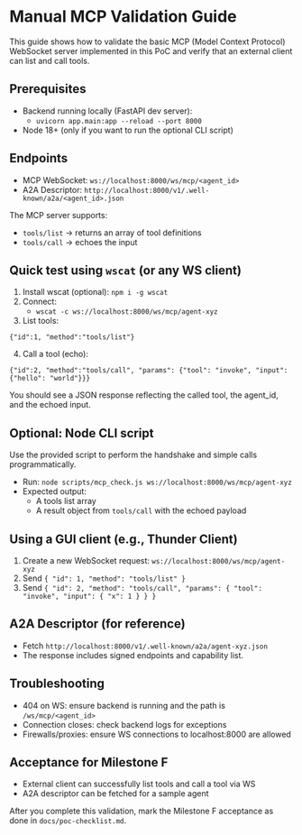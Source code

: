 # Manual MCP Validation Guide

This guide shows how to validate the basic MCP (Model Context Protocol) WebSocket server implemented in this PoC and verify that an external client can list and call tools.

## Prerequisites
- Backend running locally (FastAPI dev server):
  - `uvicorn app.main:app --reload --port 8000`
- Node 18+ (only if you want to run the optional CLI script)

## Endpoints
- MCP WebSocket: `ws://localhost:8000/ws/mcp/<agent_id>`
- A2A Descriptor: `http://localhost:8000/v1/.well-known/a2a/<agent_id>.json`

The MCP server supports:
- `tools/list` → returns an array of tool definitions
- `tools/call` → echoes the input

## Quick test using `wscat` (or any WS client)
1. Install wscat (optional): `npm i -g wscat`
2. Connect:
   - `wscat -c ws://localhost:8000/ws/mcp/agent-xyz`
3. List tools:
```
{"id":1, "method":"tools/list"}
```
4. Call a tool (echo):
```
{"id":2, "method":"tools/call", "params": {"tool": "invoke", "input": {"hello": "world"}}}
```
You should see a JSON response reflecting the called tool, the agent_id, and the echoed input.

## Optional: Node CLI script
Use the provided script to perform the handshake and simple calls programmatically.

- Run: `node scripts/mcp_check.js ws://localhost:8000/ws/mcp/agent-xyz`
- Expected output:
  - A tools list array
  - A result object from `tools/call` with the echoed payload

## Using a GUI client (e.g., Thunder Client)
1. Create a new WebSocket request: `ws://localhost:8000/ws/mcp/agent-xyz`
2. Send `{ "id": 1, "method": "tools/list" }`
3. Send `{ "id": 2, "method": "tools/call", "params": { "tool": "invoke", "input": { "x": 1 } } }`

## A2A Descriptor (for reference)
- Fetch `http://localhost:8000/v1/.well-known/a2a/agent-xyz.json`
- The response includes signed endpoints and capability list.

## Troubleshooting
- 404 on WS: ensure backend is running and the path is `/ws/mcp/<agent_id>`
- Connection closes: check backend logs for exceptions
- Firewalls/proxies: ensure WS connections to localhost:8000 are allowed

## Acceptance for Milestone F
- External client can successfully list tools and call a tool via WS
- A2A descriptor can be fetched for a sample agent

After you complete this validation, mark the Milestone F acceptance as done in `docs/poc-checklist.md`.

